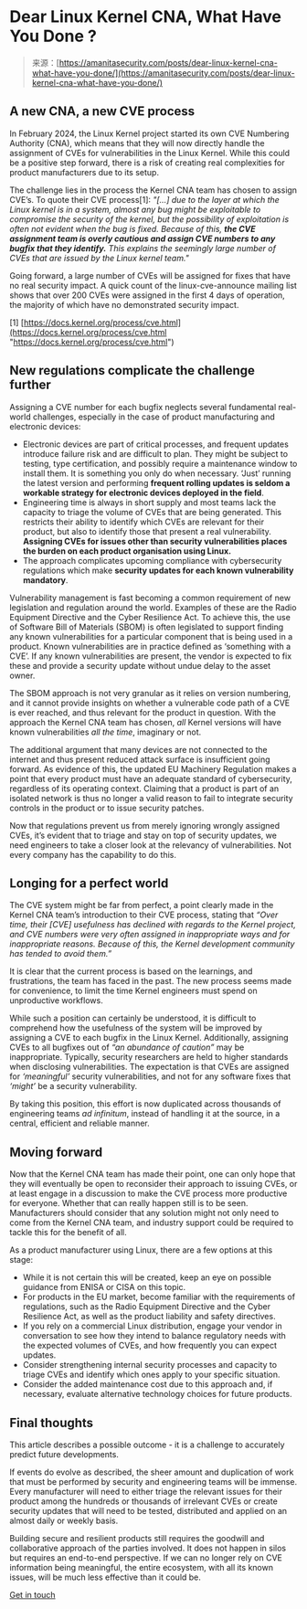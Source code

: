 <!--yml
category: 未分类
date: 2024-05-27 14:42:40
-->

# Dear Linux Kernel CNA, What Have You Done ?

> 来源：[https://amanitasecurity.com/posts/dear-linux-kernel-cna-what-have-you-done/](https://amanitasecurity.com/posts/dear-linux-kernel-cna-what-have-you-done/)

## A new CNA, a new CVE process

In February 2024, the Linux Kernel project started its own CVE Numbering Authority (CNA), which means that they will now directly handle the assignment of CVEs for vulnerabilities in the Linux Kernel.
While this could be a positive step forward, there is a risk of creating real complexities for product manufacturers due to its setup.

The challenge lies in the process the Kernel CNA team has chosen to assign CVE’s. To quote their CVE process[1]:
*"[&mldr;] due to the layer at which the Linux kernel is in a system, almost any bug might be exploitable to compromise the security of the kernel, but the possibility of exploitation is often not evident when the bug is fixed. Because of this, **the CVE assignment team is overly cautious and assign CVE numbers to any bugfix that they identify.** This explains the seemingly large number of CVEs that are issued by the Linux kernel team."*

Going forward, a large number of CVEs will be assigned for fixes that have no real security impact. A quick count of the linux-cve-announce mailing list shows that over 200 CVEs were assigned in the first 4 days of operation, the majority of which have no demonstrated security impact.

[1] [https://docs.kernel.org/process/cve.html](https://docs.kernel.org/process/cve.html "https://docs.kernel.org/process/cve.html")

## New regulations complicate the challenge further

Assigning a CVE number for each bugfix neglects several fundamental real-world challenges, especially in the case of product manufacturing and electronic devices:

*   Electronic devices are part of critical processes, and frequent updates introduce failure risk and are difficult to plan. They might be subject to testing, type certification, and possibly require a maintenance window to install them. It is something you only do when necessary. ‘Just’ running the latest version and performing **frequent rolling updates is seldom a workable strategy for electronic devices deployed in the field**.
*   Engineering time is always in short supply and most teams lack the capacity to triage the volume of CVEs that are being generated. This restricts their ability to identify which CVEs are relevant for their product, but also to identify those that present a real vulnerability. **Assigning CVEs for issues other than security vulnerabilities places the burden on each product organisation using Linux.**
*   The approach complicates upcoming compliance with cybersecurity regulations which make **security updates for each known vulnerability mandatory**.

Vulnerability management is fast becoming a common requirement of new legislation and regulation around the world. Examples of these are the Radio Equipment Directive and the Cyber Resilience Act.
To achieve this, the use of Software Bill of Materials (SBOM) is often legislated to support finding any known vulnerabilities for a particular component that is being used in a product.
Known vulnerabilities are in practice defined as ‘something with a CVE’. If any known vulnerabilities are present, the vendor is expected to fix these and provide a security update without undue delay to the asset owner.

The SBOM approach is not very granular as it relies on version numbering, and it cannot provide insights on whether a vulnerable code path of a CVE is ever reached, and thus relevant for the product in question.
With the approach the Kernel CNA team has chosen, *all* Kernel versions will have known vulnerabilities *all the time*, imaginary or not.

The additional argument that many devices are not connected to the internet and thus present reduced attack surface is insufficient going forward. As evidence of this, the updated EU Machinery Regulation makes a point that every product must have an adequate standard of cybersecurity, regardless of its operating context. Claiming that a product is part of an isolated network is thus no longer a valid reason to fail to integrate security controls in the product or to issue security patches.

Now that regulations prevent us from merely ignoring wrongly assigned CVEs, it’s evident that to triage and stay on top of security updates, we need engineers to take a closer look at the relevancy of vulnerabilities. Not every company has the capability to do this.

## Longing for a perfect world

The CVE system might be far from perfect, a point clearly made in the Kernel CNA team’s introduction to their CVE process, stating that *“Over time, their [CVE] usefulness has declined with regards to the Kernel project, and CVE numbers were very often assigned in inappropriate ways and for inappropriate reasons. Because of this, the Kernel development community has tended to avoid them.”*

It is clear that the current process is based on the learnings, and frustrations, the team has faced in the past. The new process seems made for convenience, to limit the time Kernel engineers must spend on unproductive workflows.

While such a position can certainly be understood, it is difficult to comprehend how the usefulness of the system will be improved by assigning a CVE to each bugfix in the Linux Kernel. Additionally, assigning CVEs to all bugfixes out of *“an abundance of caution”* may be inappropriate. Typically, security researchers are held to higher standards when disclosing vulnerabilities. The expectation is that CVEs are assigned for *‘meaningful’* security vulnerabilities, and not for any software fixes that *‘might’* be a security vulnerability.

By taking this position, this effort is now duplicated across thousands of engineering teams *ad infinitum*, instead of handling it at the source, in a central, efficient and reliable manner.

## Moving forward

Now that the Kernel CNA team has made their point, one can only hope that they will eventually be open to reconsider their approach to issuing CVEs, or at least engage in a discussion to make the CVE process more productive for everyone. Whether that can really happen still is to be seen.
Manufacturers should consider that any solution might not only need to come from the Kernel CNA team, and industry support could be required to tackle this for the benefit of all.

As a product manufacturer using Linux, there are a few options at this stage:

*   While it is not certain this will be created, keep an eye on possible guidance from ENISA or CISA on this topic.
*   For products in the EU market, become familiar with the requirements of regulations, such as the Radio Equipment Directive and the Cyber Resilience Act, as well as the product liability and safety directives.
*   If you rely on a commercial Linux distribution, engage your vendor in conversation to see how they intend to balance regulatory needs with the expected volumes of CVEs, and how frequently you can expect updates.
*   Consider strengthening internal security processes and capacity to triage CVEs and identify which ones apply to your specific situation.
*   Consider the added maintenance cost due to this approach and, if necessary, evaluate alternative technology choices for future products.

## Final thoughts

This article describes a possible outcome - it is a challenge to accurately predict future developments.

If events do evolve as described, the sheer amount and duplication of work that must be performed by security and engineering teams will be immense.
Every manufacturer will need to either triage the relevant issues for their product among the hundreds or thousands of irrelevant CVEs or create security updates that will need to be tested, distributed and applied on an almost daily or weekly basis.

Building secure and resilient products still requires the goodwill and collaborative approach of the parties involved. It does not happen in silos but requires an end-to-end perspective. If we can no longer rely on CVE information being meaningful, the entire ecosystem, with all its known issues, will be much less effective than it could be.

[Get in touch](/#cta)